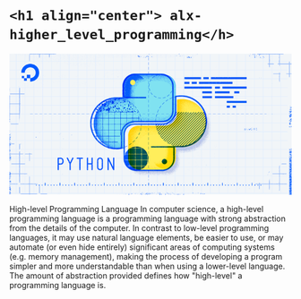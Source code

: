  # ```<h1 align="center"> alx-higher_level_programming</h>``` 

<img src="https://github.com/Buskimane/alx-higher_level_programming/blob/master/LTKgFPmsQffxshHKtDFT1Qc8.png" alt="Alt text" title="Optional title">

High-level Programming Language In computer science, a high-level programming language is a programming language with strong abstraction from the details of the computer. In contrast to low-level programming languages, it may use natural language elements, be easier to use, or may automate (or even hide entirely) significant areas of computing systems (e.g. memory management), making the process of developing a program simpler and more understandable than when using a lower-level language. The amount of abstraction provided defines how "high-level" a programming language is.
